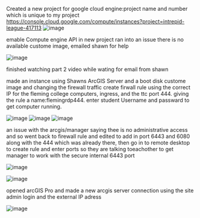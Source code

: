 Created a new project for google cloud engine:project name and number which is unique to my project https://console.cloud.google.com/compute/instances?project=intrepid-league-417113
![image](https://github.com/alicoo510/Geom99TaskList/assets/146375997/55d9daaf-8426-4b47-8a00-09884aa27df9)

emable Compute engine API in new project
ran into an issue there is no available custome image, emailed shawn for help

![image](https://github.com/alicoo510/Geom99TaskList/assets/146375997/dc8d6a63-0c1e-46cf-9437-e4870250c077)

finished watching part 2 video while wating for email from shawn

made an instance using Shawns ArcGIS Server and a boot disk custome image and changing the firewall traffic
create firwall rule using the correct IP for the fleming college computers, ingress, and the ttc port 444. giving the rule a name:flemingrdp444.
enter student Username and passward to get computer running.

![image](https://github.com/alicoo510/Geom99TaskList/assets/146375997/0b4fa3e3-fb67-40a4-86ec-e93b6333c545)
![image](https://github.com/alicoo510/Geom99TaskList/assets/146375997/42eb8587-e5d2-4471-8329-25098b0402b0)
![image](https://github.com/alicoo510/Geom99TaskList/assets/146375997/98fcff27-4720-4b26-9914-6a8648373d02)

an issue with the arcgis/manager saying thee is no administrative access and so went back to firewall rule and edited to add in port 6443 and 6080 along with the 444 which was already there, then go in to remote desktop to create rule and enter ports so they are talking toeachother to get manager to work with the secure internal 6443 port

![image](https://github.com/alicoo510/Geom99TaskList/assets/146375997/9e3868c3-8183-49b3-92ad-b61723adf051)

![image](https://github.com/alicoo510/Geom99TaskList/assets/146375997/3c9554a7-967d-4239-816f-ba98908ec221)

opened arcGIS Pro and made a new arcgis server connection using the site admin login and the external IP adress

![image](https://github.com/alicoo510/Geom99TaskList/assets/146375997/f8afb2a2-40f5-437d-bf58-ec95a4e1f3aa)
